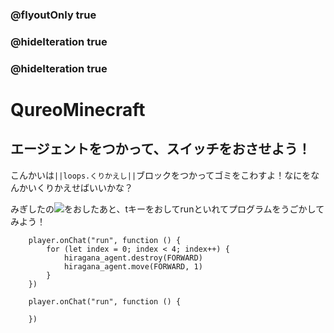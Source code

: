 ### @flyoutOnly true
### @hideIteration true
### @hideIteration true
# QureoMinecraft

## エージェントをつかって、スイッチをおさせよう！

こんかいは``||loops.くりかえし||``ブロックをつかってゴミをこわすよ！なにをなんかいくりかえせばいいかな？

みぎしたの![](https://raw.githubusercontent.com/camp-minecraft/TechkidsCampTutorial/master/images/playbutton.png)をおしたあと、tキーをおしてrunといれてプログラムをうごかしてみよう！

```ghost
    player.onChat("run", function () {
        for (let index = 0; index < 4; index++) {
            hiragana_agent.destroy(FORWARD)
            hiragana_agent.move(FORWARD, 1)
        }
    })
```


```template
    player.onChat("run", function () {

    })
```